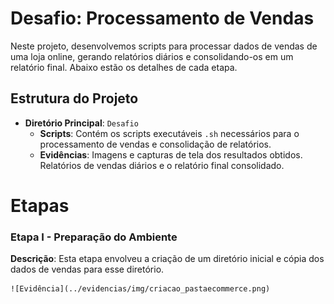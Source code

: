 # Desafio: Processamento de Vendas

Neste projeto, desenvolvemos scripts para processar dados de vendas de uma loja online, gerando relatórios diários e consolidando-os em um relatório final. Abaixo estão os detalhes de cada etapa.

## Estrutura do Projeto

- **Diretório Principal**: `Desafio`
    - **Scripts**: Contém os scripts executáveis `.sh` necessários para o processamento de vendas e consolidação de relatórios.
    - **Evidências**: Imagens e capturas de tela dos resultados obtidos. Relatórios de vendas diários e o relatório final consolidado.

# Etapas

### Etapa I - Preparação do Ambiente

**Descrição**: Esta etapa envolveu a criação de um diretório inicial e cópia dos dados de vendas para esse diretório.

    ![Evidência](../evidencias/img/criacao_pastaecommerce.png)







